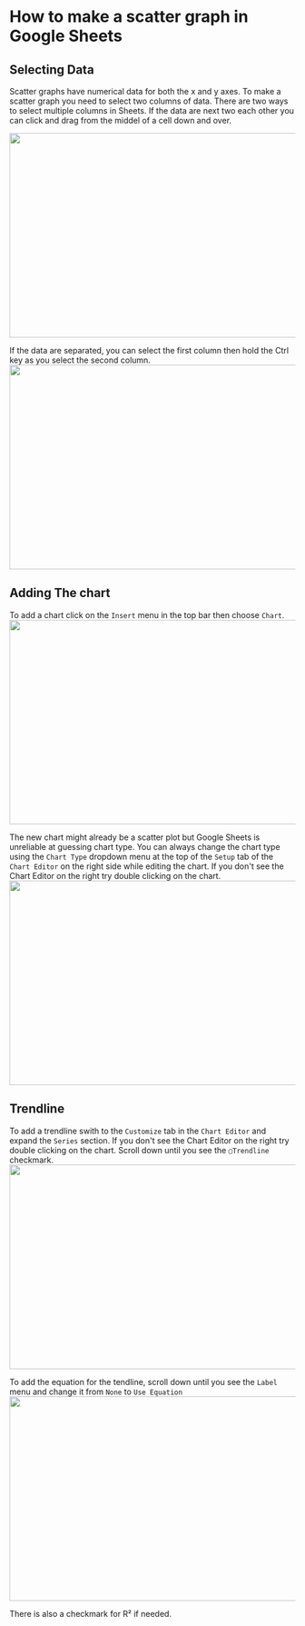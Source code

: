 # How to make a scatter graph in Google Sheets
## Selecting Data
Scatter graphs have numerical data for both the x and y axes. To make a scatter graph you need to select two columns of data. There are two ways to select multiple columns in Sheets. 
If the data are next two each other you can click and drag from the middel of a cell down and over.

<img src="https://whscience.org/howto/SelectDrag.webp" width="640" height="360">

If the data are separated, you can select the first column then hold the Ctrl key as you select the second column. 
<img src="https://whscience.org/howto/SelectClick.webp" width="640" height="360">

## Adding The chart
To add a chart click on the `Insert` menu in the top bar then choose `Chart`.
<img src="https://whscience.org/howto/InsertChart.webp" width="640" height="360">

The new chart might already be a scatter plot but Google Sheets is unreliable at guessing chart type. You can always change the chart type using the `Chart Type` dropdown menu at the top of the `Setup` tab of the `Chart Editor` on the right side while editing the chart. If you don't see the Chart Editor on the right try double clicking on the chart. 
<img src="https://whscience.org/howto/ChangeChartType.webp" width="640" height="360">

## Trendline
To add a trendline swith to the `Customize` tab in the `Chart Editor` and expand the `Series` section. If you don't see the Chart Editor on the right try double clicking on the chart. Scroll down until you see the `▢Trendline` checkmark. 
<img src="https://whscience.org/howto/AddTrendline.webp" width="640" height="360">

To add the equation for the tendline, scroll down until you see the `Label` menu and change it from `None` to `Use Equation`
<img src="https://whscience.org/howto/TrendlineEquation.webp" width="640" height="360">

There is also a checkmark for R² if needed. 
